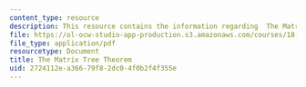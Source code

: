 ```yaml
---
content_type: resource
description: This resource contains the information regarding  The Matrix Tree Theorem.
file: https://ol-ocw-studio-app-production.s3.amazonaws.com/courses/18-314-combinatorial-analysis-fall-2014/2724112ea36679f82dc04f0b2f4f355e_MIT18_314F14_mt.pdf
file_type: application/pdf
resourcetype: Document
title: The Matrix Tree Theorem
uid: 2724112e-a366-79f8-2dc0-4f0b2f4f355e
---
```

